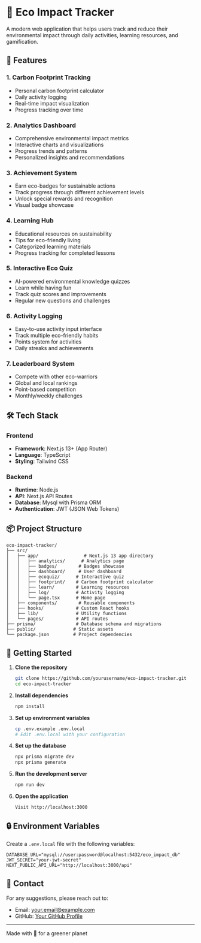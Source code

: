 # 🌱 Eco Impact Tracker

A modern web application that helps users track and reduce their environmental impact through daily activities, learning resources, and gamification.

## 🚀 Features

### 1. Carbon Footprint Tracking
- Personal carbon footprint calculator
- Daily activity logging
- Real-time impact visualization
- Progress tracking over time

### 2. Analytics Dashboard
- Comprehensive environmental impact metrics
- Interactive charts and visualizations
- Progress trends and patterns
- Personalized insights and recommendations

### 3. Achievement System
- Earn eco-badges for sustainable actions
- Track progress through different achievement levels
- Unlock special rewards and recognition
- Visual badge showcase

### 4. Learning Hub
- Educational resources on sustainability
- Tips for eco-friendly living
- Categorized learning materials
- Progress tracking for completed lessons

### 5. Interactive Eco Quiz
- AI-powered environmental knowledge quizzes
- Learn while having fun
- Track quiz scores and improvements
- Regular new questions and challenges

### 6. Activity Logging
- Easy-to-use activity input interface
- Track multiple eco-friendly habits
- Points system for activities
- Daily streaks and achievements

### 7. Leaderboard System
- Compete with other eco-warriors
- Global and local rankings
- Point-based competition
- Monthly/weekly challenges

## 🛠️ Tech Stack

### Frontend
- **Framework**: Next.js 13+ (App Router)
- **Language**: TypeScript
- **Styling**: Tailwind CSS

### Backend
- **Runtime**: Node.js
- **API**: Next.js API Routes
- **Database**: Mysql with Prisma ORM
- **Authentication**: JWT (JSON Web Tokens)


## 📦 Project Structure

```
eco-impact-tracker/
├── src/
│   ├── app/                 # Next.js 13 app directory
│   │   ├── analytics/      # Analytics page
│   │   ├── badges/        # Badges showcase
│   │   ├── dashboard/     # User dashboard
│   │   ├── ecoquiz/      # Interactive quiz
│   │   ├── footprint/    # Carbon footprint calculator
│   │   ├── learn/        # Learning resources
│   │   ├── log/          # Activity logging
│   │   └── page.tsx      # Home page
│   ├── components/        # Reusable components
│   ├── hooks/            # Custom React hooks
│   ├── lib/              # Utility functions
│   └── pages/            # API routes
├── prisma/               # Database schema and migrations
├── public/              # Static assets
└── package.json         # Project dependencies
```

## 🚀 Getting Started

1. **Clone the repository**
   ```bash
   git clone https://github.com/yourusername/eco-impact-tracker.git
   cd eco-impact-tracker
   ```

2. **Install dependencies**
   ```bash
   npm install
   ```

3. **Set up environment variables**
   ```bash
   cp .env.example .env.local
   # Edit .env.local with your configuration
   ```

4. **Set up the database**
   ```bash
   npx prisma migrate dev
   npx prisma generate
   ```

5. **Run the development server**
   ```bash
   npm run dev
   ```

6. **Open the application**
   ```
   Visit http://localhost:3000
   ```

## 🔒 Environment Variables

Create a `.env.local` file with the following variables:

```env
DATABASE_URL="mysql://user:password@localhost:5432/eco_impact_db"
JWT_SECRET="your-jwt-secret"
NEXT_PUBLIC_API_URL="http://localhost:3000/api"
```


## 📧 Contact

For any suggestions, please reach out to:
- Email: your.email@example.com
- GitHub: [Your GitHub Profile](https://github.com/vaishnal16)

---
Made with 💚 for a greener planet
